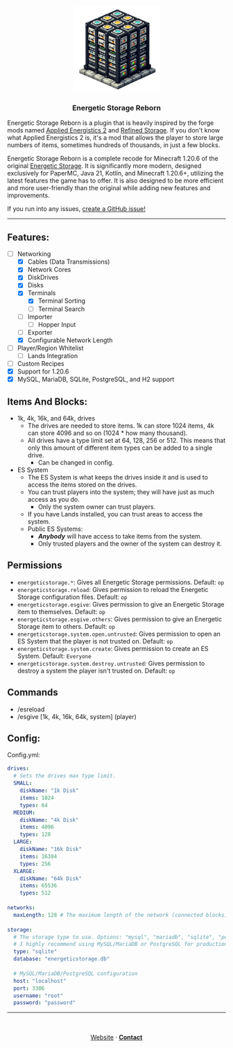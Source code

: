<br />
<div align="center">
  <a href="https://discord.com/users/216487432667791360">
    <img src=".github/assets/EnergeticStorageReborn.png" alt="Logo" width="200" height="200">
</a>
</div>

<h3 align="center">Energetic Storage Reborn</h3>

Energetic Storage Reborn is a plugin that is heavily inspired by the forge mods
named [Applied Energistics 2](https://www.curseforge.com/minecraft/mc-mods/applied-energistics-2)
and [Refined Storage](https://www.curseforge.com/minecraft/mc-mods/refined-storage).
If you don't know what Applied Energistics 2 is, it's a mod that allows the player to store large numbers of items,
sometimes hundreds of thousands, in just a few blocks.

Energetic Storage Reborn is a complete recode for Minecraft 1.20.6 of the
original [Energetic Storage](https://github.com/SeanOMik/EnergeticStorage).
It is significantly more modern,
designed exclusively for PaperMC, Java 21, Kotlin, and Minecraft 1.20.6+,
utilizing the latest features the game has to offer.
It is also designed to be more efficient and more user-friendly than the original while adding new features
and improvements.

If you run into any issues,
[create a GitHub issue!](https://github.com/CoasterFreakDE/EnergeticStorage-Reborn/issues/new)

---

## Features:

* [ ] Networking
    * [x] Cables (Data Transmissions)
    * [x] Network Cores
    * [x] DiskDrives
    * [x] Disks
    * [x] Terminals
        * [x] Terminal Sorting
        * [ ] Terminal Search
    * [ ] Importer
        * [ ] Hopper Input
    * [ ] Exporter
    * [x] Configurable Network Length
* [ ] Player/Region Whitelist
    * [ ] Lands Integration
* [ ] Custom Recipes
* [x] Support for 1.20.6
* [x] MySQL, MariaDB, SQLite, PostgreSQL, and H2 support

## Items And Blocks:

* 1k, 4k, 16k, and 64k, drives
    * The drives are needed to store items. 1k can store 1024 items, 4k can store 4096 and so on (1024 * how many
      thousand).
    * All drives have a type limit set at 64, 128, 256 or 512. This means that only this amount of different item types
      can be added to a single drive.
        * Can be changed in config.
* ES System
    * The ES System is what keeps the drives inside it and is used to access the items stored on the drives.
    * You can trust players into the system; they will have just as much access as you do.
        * Only the system owner can trust players.
    * If you have Lands installed, you can trust areas to access the system.
    * Public ES Systems:
        * **_Anybody_** will have access to take items from the system.
        * Only trusted players and the owner of the system can destroy it.

## Permissions

* `energeticstorage.*`: Gives all Energetic Storage permissions. Default: `op`
* `energeticstorage.reload`: Gives permission to reload the Energetic Storage configuration files. Default: `op`
* `energeticstorage.esgive`: Gives permission to give an Energetic Storage item to themselves. Default: `op`
* `energeticstorage.esgive.others`: Gives permission to give an Energetic Storage item to others. Default: `op`
* `energeticstorage.system.open.untrusted`: Gives permission to open an ES System that the player is not trusted on.
  Default: `op`
* `energeticstorage.system.create`: Gives permission to create an ES System. Default: `Everyone`
* `energeticstorage.system.destroy.untrusted`: Gives permission to destroy a system the player isn't trusted on.
  Default: `op`

## Commands

* /esreload
* /esgive [1k, 4k, 16k, 64k, system] (player)

## Config:

Config.yml:

```yaml
drives:
  # Sets the drives max type limit.
  SMALL:
    diskName: "1k Disk"
    items: 1024
    types: 64
  MEDIUM:
    diskName: "4k Disk"
    items: 4096
    types: 128
  LARGE:
    diskName: "16k Disk"
    items: 16384
    types: 256
  XLARGE:
    diskName: "64k Disk"
    items: 65536
    types: 512

networks:
  maxLength: 128 # The maximum length of the network (connected blocks)

storage:
  # The storage type to use. Options: "mysql", "mariadb", "sqlite", "postgresql", "h2"
  # I highly recommend using MySQL/MariaDB or PostgreSQL for production environments.
  type: "sqlite"
  database: "energeticstorage.db"

  # MySQL/MariaDB/PostgreSQL configuration
  host: "localhost"
  port: 3306
  username: "root"
  password: "password"
```

---

<p align="center">
<br />
<br />
<a href="https://liamxsage.com">Website</a>
·
<a href="https://discord.com/users/216487432667791360"><strong>Contact</strong></a>
</p>

